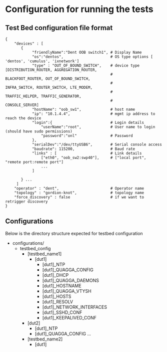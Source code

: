 # Configuration for running the tests

Test Bed configuration file format
--------------------
```
{
    "devices" : [
       {
            "friendlyName":"Dent OOB switch1", # Display Name
            "os":"dentos",                     # OS type options [ 'dentos', 'cumulus', 'ixnetwork']
            "type" : "OUT_OF_BOUND_SWITCH",    # device type [DISTRIBUTION_ROUTER, AGGREGATION_ROUTER,
                                               #              BLACKFOOT_ROUTER, OUT_OF_BOUND_SWITCH,
                                               #              INFRA_SWITCH, ROUTER_SWITCH, LTE_MODEM,
                                               #              TRAFFIC_HELPER, TRAFFIC_GENERATOR,
                                               #              CONSOLE_SERVER]
            "hostName": "oob_sw1",             # host name
            "ip": "10.1.4.4",                  # mgmt ip address to reach the device
            "login":{                          # Login details
                "userName":"root",             # User name to login (should have sudo permissions)
                "password":"onl"               # Password
            },
            "serialDev":"/dev/ttyUSB6",        # Serial console access
            "baudrate": 115200,                # Baud rate
            "links" : [                        # Link details
                ["eth0", "oob_sw2:swp40"],     # ["local port", "remote port:remote port"]
                ...
            ]

       } ...
     ]
    "operator" : "dent",                       # Operator name
    "topology" : "gordion-knot",               # topology name
    "force_discovery" : false                  # if we want to retrigger discovery
}
```

Configurations
---------------------

Below is the directory structure expected for testbed configuration

- configurations/
  - testbed_config
    - [testbed_name1]
      - [dut1]
        - [dut1]_NTP
        - [dut1]_QUAGGA_CONFIG
        - [dut1]_DHCP
        - [dut1]_QUAGGA_DAEMONS
        - [dut1]_HOSTNAME
        - [dut1]_QUAGGA_VTYSH
        - [dut1]_HOSTS
        - [dut1]_RESOLV
        - [dut1]_NETWORK_INTERFACES
        - [dut1]_SSHD_CONF
        - [dut1]_KEEPALIVED_CONF
     - [dut2]
        - [dut1]_NTP
        - [dut1]_QUAGGA_CONFIG
        ...
    - [testbed_name2]
      - [dut1]
